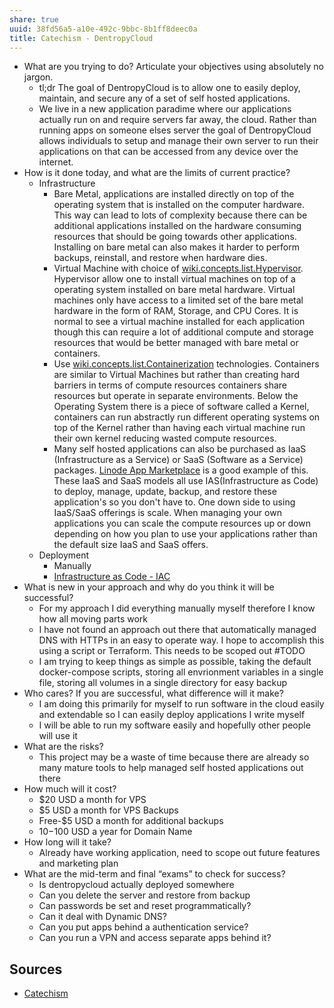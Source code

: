 ```yaml
---
share: true
uuid: 38fd56a5-a10e-492c-9bbc-8b1ff8deec0a
title: Catechism - DentropyCloud
---
```

* What are you trying to do? Articulate your objectives using absolutely no jargon.
  * tl;dr The goal of DentropyCloud is to allow one to easily deploy, maintain, and secure any of a set of self hosted applications.
  * We live in a new application paradime where our applications actually run on and require servers far away, the cloud. Rather than running apps on someone elses server the goal of DentropyCloud allows individuals to setup and manage their own server to run their applications on that can be accessed from any device over the internet.
* How is it done today, and what are the limits of current practice?
  * Infrastructure
    * Bare Metal, applications are installed directly on top of the operating system that is installed on the computer hardware. This way can lead to lots of complexity because there can be additional applications installed on the hardware consuming resources that should be going towards other applications. Installing on bare metal can also makes it harder to perform backups, reinstall, and restore when hardware dies.
    * Virtual Machine with choice of [wiki.concepts.list.Hypervisor](/d8de751b-0b11-4076-b9e5-a020a31038a3). Hypervisor allow one to install virtual machines on top of a operating system installed on bare metal hardware. Virtual machines only have access to a limited set of the bare metal hardware in the form of RAM, Storage, and CPU Cores. It is normal to see a virtual machine installed for each application though this can require a lot of additional compute and storage resources that would be better managed with bare metal or containers.
    * Use [wiki.concepts.list.Containerization](/2b328daa-25f6-48a6-846c-bc8be17fb3ee) technologies. Containers are similar to Virtual Machines but rather than creating hard barriers in terms of compute resources containers share resources but operate in separate environments. Below the Operating System there is a piece of software called a Kernel, containers can run abstractly run different operating systems on top of the Kernel rather than having each virtual machine run their own kernel reducing wasted compute resources.
    * Many self hosted applications can also be purchased as IaaS (Infrastructure as a Service) or SaaS (Software as a Service) packages. [Linode App Marketplace](https://www.linode.com/marketplace/) is a good example of this. These IaaS and SaaS models all use IAS(Infrastructure as Code) to deploy, manage, update, backup, and restore these application's so you don't have to. One down side to using IaaS/SaaS offerings is scale. When managing your own applications you can scale the compute resources up or down depending on how you plan to use your applications rather than the default size IaaS and SaaS offers.
  * Deployment
    * Manually
    * [Infrastructure as Code - IAC](/18a9ad29-6aa9-40a6-be0a-ab3883d5d7df)
* What is new in your approach and why do you think it will be successful?
  * For my approach I did everything manually myself therefore I know how all moving parts work
  * I have not found an approach out there that automatically managed DNS with HTTPs in an easy to operate way. I hope to accomplish this using a script or Terraform. This needs to be scoped out #TODO
  * I am trying to keep things as simple as possible, taking the default docker-compose scripts, storing all envrionment variables in a single file, storing all volumes in a single directory for easy backup
* Who cares? If you are successful, what difference will it make?
  * I am doing this primarily for myself to run software in the cloud easily and extendable so I can easily deploy applications I write myself
  * I will be able to run my software easily and hopefully other people will use it
* What are the risks?
  * This project may be a waste of time because there are already so many mature tools to help managed self hosted applications out there
* How much will it cost?
  * $20 USD a month for VPS
  * $5 USD a month for VPS Backups
  * Free-$5 USD a month for additional backups
  * $10-$100 USD a year for Domain Name
* How long will it take?
  * Already have working application, need to scope out future features and marketing plan
* What are the mid-term and final “exams” to check for success?
  * Is dentropycloud actually deployed somewhere
  * Can you delete the server and restore from backup
  * Can passwords be set and reset programmatically?
  * Can it deal with Dynamic DNS?
  * Can you put apps behind a authentication service?
  * Can you run a VPN and access separate apps behind it?

## Sources

* [Catechism](/474cf7d6-0c55-489d-90d0-cf4edce33b3a)